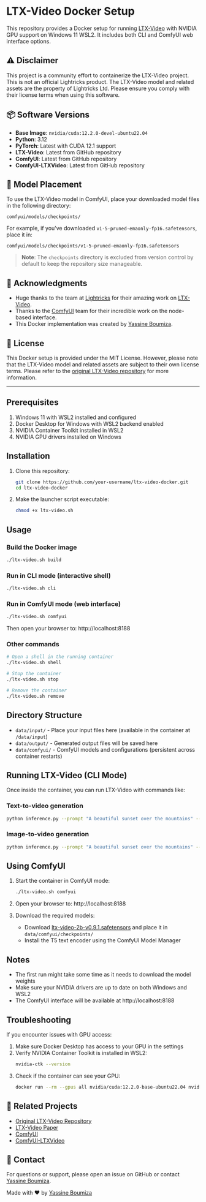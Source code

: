 # LTX-Video Docker Setup

This repository provides a Docker setup for running [LTX-Video](https://github.com/Lightricks/LTX-Video) with NVIDIA GPU support on Windows 11 WSL2. It includes both CLI and ComfyUI web interface options.

## ⚠️ Disclaimer

This project is a community effort to containerize the LTX-Video project. This is not an official Lightricks product. The LTX-Video model and related assets are the property of Lightricks Ltd. Please ensure you comply with their license terms when using this software.

## 📦 Software Versions

- **Base Image**: `nvidia/cuda:12.2.0-devel-ubuntu22.04`
- **Python**: 3.12
- **PyTorch**: Latest with CUDA 12.1 support
- **LTX-Video**: Latest from GitHub repository
- **ComfyUI**: Latest from GitHub repository
- **ComfyUI-LTXVideo**: Latest from GitHub repository

## 📂 Model Placement

To use the LTX-Video model in ComfyUI, place your downloaded model files in the following directory:

```
comfyui/models/checkpoints/
```

For example, if you've downloaded `v1-5-pruned-emaonly-fp16.safetensors`, place it in:
```
comfyui/models/checkpoints/v1-5-pruned-emaonly-fp16.safetensors
```

> **Note**: The `checkpoints` directory is excluded from version control by default to keep the repository size manageable.

## 🙏 Acknowledgments

- Huge thanks to the team at [Lightricks](https://lightricks.com/) for their amazing work on [LTX-Video](https://github.com/Lightricks/LTX-Video).
- Thanks to the [ComfyUI](https://github.com/comfyanonymous/ComfyUI) team for their incredible work on the node-based interface.
- This Docker implementation was created by [Yassine Boumiza](https://github.com/yassineboumiza).

## 📜 License

This Docker setup is provided under the MIT License. However, please note that the LTX-Video model and related assets are subject to their own license terms. Please refer to the [original LTX-Video repository](https://github.com/Lightricks/LTX-Video) for more information.

---

## Prerequisites

1. Windows 11 with WSL2 installed and configured
2. Docker Desktop for Windows with WSL2 backend enabled
3. NVIDIA Container Toolkit installed in WSL2
4. NVIDIA GPU drivers installed on Windows

## Installation

1. Clone this repository:
   ```bash
   git clone https://github.com/your-username/ltx-video-docker.git
   cd ltx-video-docker
   ```

2. Make the launcher script executable:
   ```bash
   chmod +x ltx-video.sh
   ```

## Usage

### Build the Docker image
```bash
./ltx-video.sh build
```

### Run in CLI mode (interactive shell)
```bash
./ltx-video.sh cli
```

### Run in ComfyUI mode (web interface)
```bash
./ltx-video.sh comfyui
```
Then open your browser to: http://localhost:8188

### Other commands
```bash
# Open a shell in the running container
./ltx-video.sh shell

# Stop the container
./ltx-video.sh stop

# Remove the container
./ltx-video.sh remove
```

## Directory Structure

- `data/input/` - Place your input files here (available in the container at `/data/input`)
- `data/output/` - Generated output files will be saved here
- `data/comfyui/` - ComfyUI models and configurations (persistent across container restarts)

## Running LTX-Video (CLI Mode)

Once inside the container, you can run LTX-Video with commands like:

### Text-to-video generation
```bash
python inference.py --prompt "A beautiful sunset over the mountains" --height 704 --width 1216 --num_frames 32 --seed 42 --pipeline_config configs/ltxv-13b-0.9.7-distilled.yaml
```

### Image-to-video generation
```bash
python inference.py --prompt "A beautiful sunset over the mountains" --conditioning_media_paths /data/input/your_image.jpg --conditioning_start_frames 0 --height 704 --width 1216 --num_frames 32 --seed 42 --pipeline_config configs/ltxv-13b-0.9.7-distilled.yaml
```

## Using ComfyUI

1. Start the container in ComfyUI mode:
   ```bash
   ./ltx-video.sh comfyui
   ```

2. Open your browser to: http://localhost:8188

3. Download the required models:
   - Download [ltx-video-2b-v0.9.1.safetensors](https://huggingface.co/Lightricks/LTX-Video/blob/main/ltx-video-2b-v0.9.1.safetensors) and place it in `data/comfyui/checkpoints/`
   - Install the T5 text encoder using the ComfyUI Model Manager

## Notes

- The first run might take some time as it needs to download the model weights
- Make sure your NVIDIA drivers are up to date on both Windows and WSL2
- The ComfyUI interface will be available at http://localhost:8188

## Troubleshooting

If you encounter issues with GPU access:
1. Make sure Docker Desktop has access to your GPU in the settings
2. Verify NVIDIA Container Toolkit is installed in WSL2:
   ```bash
   nvidia-ctk --version
   ```
3. Check if the container can see your GPU:
   ```bash
   docker run --rm --gpus all nvidia/cuda:12.2.0-base-ubuntu22.04 nvidia-smi
   ```

## 📄 Related Projects

- [Original LTX-Video Repository](https://github.com/Lightricks/LTX-Video)
- [LTX-Video Paper](https://arxiv.org/abs/2406.xxxxx)
- [ComfyUI](https://github.com/comfyanonymous/ComfyUI)
- [ComfyUI-LTXVideo](https://github.com/Lightricks/ComfyUI-LTXVideo)

## 📧 Contact

For questions or support, please open an issue on GitHub or contact [Yassine Boumiza](mailto:yassine.boumiza@example.com).

Made with ❤️ by [Yassine Boumiza](https://github.com/yassineboumiza)
